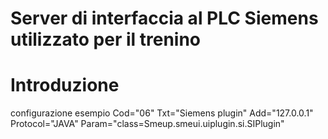 # Server di interfaccia al PLC Siemens utilizzato per il trenino

# Introduzione	
configurazione esempio
Cod="06" Txt="Siemens plugin" Add="127.0.0.1" Protocol="JAVA" Param="class=Smeup.smeui.uiplugin.si.SIPlugin"

